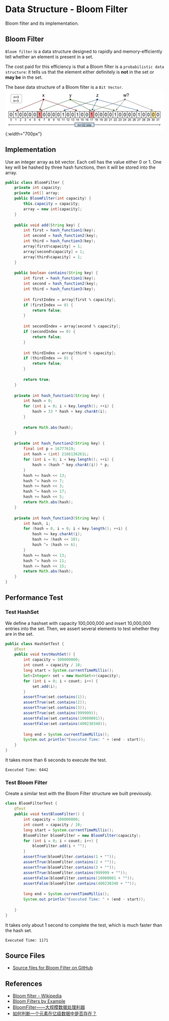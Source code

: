 # Data Structure - Bloom Filter

Bloom filter and its implementation.

## Bloom Filter

`Bloom filter` is a data structure designed to rapidly and memory-efficiently tell whether an element is present in a set.

The cost paid for this efficiency is that a Bloom filter is a `probabilistic data structure`: it tells us that the element either definitely is **not** in the set or **may be** in the set.

The base data structure of a Bloom filter is a `Bit Vector`.
![image](../../assets/images/algorithm/1133//bloom-filter.png){:width="700px"}

## Implementation

Use an integer array as bit vector. Each cell has the value either 0 or 1. One key will be hashed by three hash functions, then it will be stored into the array.

```java
public class BloomFilter {
    private int capacity;
    private int[] array;
    public BloomFilter(int capacity) {
        this.capacity = capacity;
        array = new int[capacity];
    }

    public void add(String key) {
        int first = hash_function1(key);
        int second = hash_function2(key);
        int third = hash_function3(key);
        array[first%capacity] = 1;
        array[second%capacity] = 1;
        array[third%capacity] = 1;
    }

    public boolean contains(String key) {
        int first = hash_function1(key);
        int second = hash_function2(key);
        int third = hash_function3(key);

        int firstIndex = array[first % capacity];
        if (firstIndex == 0) {
            return false;
        }

        int secondIndex = array[second % capacity];
        if (secondIndex == 0) {
            return false;
        }

        int thirdIndex = array[third % capacity];
        if (thirdIndex == 0) {
            return false;
        }

        return true;
    }

    private int hash_function1(String key) {
        int hash = 0;
        for (int i = 0; i < key.length(); ++i) {
            hash = 33 * hash + key.charAt(i);
        }

        return Math.abs(hash);
    }

    private int hash_function2(String key) {
        final int p = 16777619;
        int hash = (int) 2166136261L;
        for (int i = 0; i < key.length(); ++i) {
            hash = (hash ^ key.charAt(i)) * p;
        }
        hash += hash << 13;
        hash ^= hash >> 7;
        hash += hash << 3;
        hash ^= hash >> 17;
        hash += hash << 5;
        return Math.abs(hash);
    }

    private int hash_function3(String key) {
        int hash, i;
        for (hash = 0, i = 0; i < key.length(); ++i) {
            hash += key.charAt(i);
            hash += (hash << 10);
            hash ^= (hash >> 6);
        }
        hash += hash << 13;
        hash ^= hash >> 11;
        hash += hash << 15;
        return Math.abs(hash);
    }
}
```

## Performance Test

### Test HashSet

We define a hashset with capacity 100,000,000 and insert 10,000,000 entries into the set. Then, we assert several elements to test whether they are in the set.

```java
public class HashSetTest {
    @Test
    public void testHashSet() {
        int capacity = 100000000;
        int count = capacity / 10;
        long start = System.currentTimeMillis();
        Set<Integer> set = new HashSet<>(capacity);
        for (int i = 0; i < count; i++) {
            set.add(i);
        }
        assertTrue(set.contains(1));
        assertTrue(set.contains(2));
        assertTrue(set.contains(3));
        assertTrue(set.contains(999999));
        assertFalse(set.contains(10000001));
        assertFalse(set.contains(400230340));

        long end = System.currentTimeMillis();
        System.out.println("Executed Time: " + (end - start));
    }
}
```

It takes more than 6 seconds to execute the test.

```raw
Executed Time: 6442
```

### Test Bloom Filter

Create a similar test with the Bloom Filter structure we built previously.

```java
class BloomFilterTest {
    @Test
    public void testBloomFilter() {
        int capacity = 100000000;
        int count = capacity / 10;
        long start = System.currentTimeMillis();
        BloomFilter bloomFilter = new BloomFilter(capacity);
        for (int i = 0; i < count; i++) {
            bloomFilter.add(i + "");
        }
        assertTrue(bloomFilter.contains(1 + ""));
        assertTrue(bloomFilter.contains(2 + ""));
        assertTrue(bloomFilter.contains(3 + ""));
        assertTrue(bloomFilter.contains(999999 + ""));
        assertFalse(bloomFilter.contains(10000001 + ""));
        assertFalse(bloomFilter.contains(400230340 + ""));

        long end = System.currentTimeMillis();
        System.out.println("Executed Time: " + (end - start));

    }
}
```

It takes only about 1 second to complete the test, which is much faster than the hash set.

```raw
Executed Time: 1171
```

## Source Files

* [Source files for Bloom Filter on GitHub](https://github.com/jojozhuang/dsa-java/tree/master/ds-bloom-filter)

## References

* [Bloom filter - Wikipedia](https://en.wikipedia.org/wiki/Bloom_filter)
* [Bloom Filters by Example](https://llimllib.github.io/bloomfilter-tutorial/)
* [BloomFilter——大规模数据处理利器](http://www.cnblogs.com/heaad/archive/2011/01/02/1924195.html)
* [如何判断一个元素在亿级数据中是否存在？](https://mp.weixin.qq.com/s/b5bIcNAc-f3c5eQCv9bWMg)
